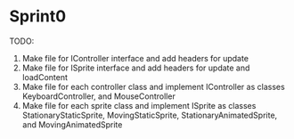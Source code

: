 # Sprint0

TODO:
1. Make file for IController interface and add headers for update
2. Make file for ISprite interface and add headers for update and loadContent
3. Make file for each controller class and implement IController as classes KeyboardController, and MouseController
4. Make file for each sprite class and implement ISprite as classes StationaryStaticSprite, MovingStaticSprite,
	StationaryAnimatedSprite, and MovingAnimatedSprite